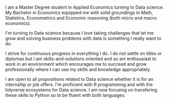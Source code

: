 ﻿---
# Display name
name: Axel-Cleris Gailloty

# Username (this should match the folder name)
authors:
- admin

# Is this the primary user of the site?
superuser: true

# Role/position
role: Economics students turning to Data science

# Organizations/Affiliations
organizations:
- name: Université d'Angers
  url: "http://www.univ-angers.fr/fr/index.html"

# Short bio (displayed in user profile at end of posts)
bio: I'm interested in quantitative Economics, Econometrics and Data Science.

interests:
- Data Analysis
- Machine Learning
- Applied Econometrics
- Statistics
- Rstats

education: 
  courses: 
    - course: "Ms in Applied Economics, Economic engeneering and assessment"
      institution: "Université d'Angers"
      year: 2020
    - course: "BSc in Economics"
      institution: "Université d'Angers"
      year: 2019

  
  

# Social/Academic Networking
# For available icons, see: https://sourcethemes.com/academic/docs/widgets/#icons
#   For an email link, use "fas" icon pack, "envelope" icon, and a link in the
#   form "mailto:your-email@example.com" or "#contact" for contact widget.
social:
- icon: envelope
  icon_pack: fas
  link: 'mailto:mr.clerisaxel@hotmail.fr'  # For a direct email link, use "mr.clerisaxel@hotmail.fr".
- icon: linkedin-in
  icon_pack: fab
  link: https://www.linkedin.com/in/cgailloty/
- icon: twitter
  icon_pack: fab
  link: https://twitter.com/cleris_mr
- icon: kaggle
  icon_pack: fab
  link: https://www.kaggle.com/agailloty
- icon: github
  icon_pack: fab
  link: https://github.com/agailloty
# Link to a PDF of your resume/CV from the About widget.
# To enable, copy your resume/CV to `static/files/cv.pdf` and uncomment the lines below.  
- icon: cv
  icon_pack: ai
  link: /files/en_cv.pdf

# Enter email to display Gravatar (if Gravatar enabled in Config)
email: ""
  
# Organizational groups that you belong to (for People widget)
#   Set this to `[]` or comment out if you are not using People widget.  
user_groups:
- Researchers
- Visitors
---

I am a Master Degree student in Applied Economics turning to Data science. My Bachelor in Economics equipped me with solid groundings in Math, Statistics, Econometrics and Economic reasoning (both micro and macro economics).

I'm turning to Data science because I love taking challenges that let me grow and solving business problems with data is something I really want to do.

I strive for continuous progress in everything I do. I do not settle on titles or diplomas but I am skills-and-solutions oriented and so am enthousiast to work in an environment which encourages me to succeed and grow professionally where I can use my skills and knowledge appropriately.

I am open to all propositions related to Data science whether it is for an internship or job offers.
I'm proficient with R programming and with the tidyverse ecosystems for Data science. I am now focusing on transfering these skills to Python so to be fluent with both languages. 